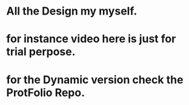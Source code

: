 # All the Design my myself.
# for instance video here is just for trial perpose.
# for the Dynamic version check the ProtFolio Repo.
